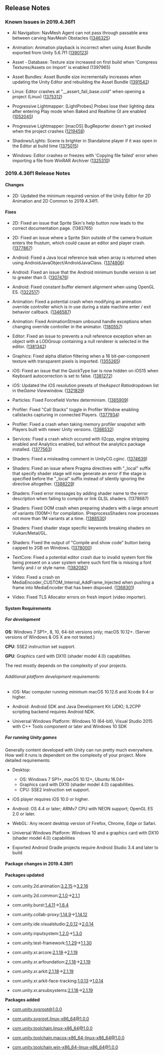 ## Release Notes

### Known Issues in 2019.4.36f1

-   AI Navigation: NavMesh Agent can not pass through passable area between carving NavMesh Obstacles ([1346325](https://issuetracker.unity3d.com/issues/navmesh-agent-can-not-pass-through-passable-area-between-carving-navmesh-obstacles))

-   Animation: Animation playback is incorrect when using Asset Bundle exported from Unity 5.6.7f1 ([1390123](https://issuetracker.unity3d.com/issues/animation-playback-is-incorrect-when-using-asset-bundle-exported-from-unity-5-dot-6-7f1))

-   Asset - Database: Texture size increased on first build when \'Compress Textures/Assets on Import\' is enabled (1397965)

-   Asset Bundles: Asset Bundle size incrementally increases when updating the Unity Editor and rebuilding the Asset Bundle ([1391542](https://issuetracker.unity3d.com/issues/asset-bundle-size-incrementally-increases-when-updating-the-unity-editor-and-rebuilding-the-asset-bundle))

-   Linux: Editor crashes at \"\_\_assert_fail_base.cold\" when opening a project (Linux) ([1375312](https://issuetracker.unity3d.com/issues/linux-editor-crashes-at-assert-fail-base-dot-cold-when-opening-a-project))

-   Progressive Lightmapper: \[LightProbes\] Probes lose their lighting data after entering Play mode when Baked and Realtime GI are enabled ([1052045](https://issuetracker.unity3d.com/issues/light-probes-lose-their-lighting-data-after-entering-play-mode-when-baked-and-realtime-gi-are-enabled))

-   Progressive Lightmapper: \[macOS\] BugReporter doesn\'t get invoked when the project crashes ([1219458](https://issuetracker.unity3d.com/issues/macos-bugreporter-doesnt-get-invoked-when-the-project-crashes))

-   Shadows/Lights: Scene is brighter in Standalone player if it was open in the Editor at build time ([1375015](https://issuetracker.unity3d.com/issues/scene-is-brighter-in-standalone-player-if-it-was-open-in-the-editor-at-build-time))

-   Windows: Editor crashes or freezes with \'Copying file failed\' error when importing a file from WinRAR Archiver ([1325310](https://issuetracker.unity3d.com/issues/editor-crashes-or-freezes-with-copying-file-failed-error-when-importing-a-file-from-winrar-archiver))

### 2019.4.36f1 Release Notes

#### Changes

-   2D: Updated the minimum required version of the Unity Editor for 2D Animation and 2D Common to 2019.4.34f1.

#### Fixes

-   2D: Fixed an issue that Sprite Skin\'s help button now leads to the correct documentation page. (1383765)

-   2D: Fixed an issue where a Sprite Skin outside of the camera frustum enters the frustum, which could cause an editor and player crash. ([1377867](https://issuetracker.unity3d.com/issues/2d-animation-occasional-crash-when-using-spriteskin-and-alwaysupdate-toggled-off))

-   Android: Fixed a Java local reference leak when array is returned when using AndroidJavaObject/AndroidJavaClass. ([1374806](https://issuetracker.unity3d.com/issues/android-crashes-with-signal-6-sigabrt-error-and-jni-error-abort-message-on-some-devices-running-android-8-or-lower))

-   Android: Fixed an issue that the Android minimum bundle version is set to greater than 0. ([1307476](https://issuetracker.unity3d.com/issues/android-gradle-build-fails-when-the-bundle-version-code-value-is-lower-than-1))

-   Android: Fixed constant buffer element alignment when using OpenGL ES. ([1322517](https://issuetracker.unity3d.com/issues/android-shadergraph-shader-is-not-rendered-on-android-when-it-has-normalized-vector3-nodes-that-control-objects-position))

-   Animation: Fixed a potential crash when modifying an animation override controller which is in use during a state machine enter / exit behavior callback. ([1346587](https://issuetracker.unity3d.com/issues/crash-on-libunity-dot-animationclip-getruntimeasset-when-an-animation-is-played))

-   Animation: Fixed AnimationStream unbound handle exceptions when changing override controller in the animator. ([1180557](https://issuetracker.unity3d.com/issues/animator-override-controller-set-on-runtime-on-model-using-ik-constraints-results-with-errors-and-warnings))

-   Editor: Fixed an issue to prevents a null reference exception when an object with a LODGroup containing a null renderer is selected in the editor. ([1381342](https://issuetracker.unity3d.com/issues/nullreferenceexception-error-is-thrown-when-a-renderer-added-to-a-lod-group-is-deleted))

-   Graphics: Fixed alpha dilation filtering when a 16 bit-per-component texture with transparent pixels is imported. ([1355265](https://issuetracker.unity3d.com/issues/edge-artifacts-are-not-fixed-when-alpha-is-transparency-parameter-is-enabled-on-the-texture))

-   iOS: Fixed an issue that the QuickType bar is now hidden on iOS15 when Keyboard autocorrection is set to false. ([1381272](https://issuetracker.unity3d.com/issues/ios-keyboard-quicktype-bar-is-not-disabled-in-15-ios-when-it-is-set-to-false-when-using-xcode-13-dot-1))

-   iOS: Updated the iOS resolution presets of the*Aspect Ratio*dropdown list in the*Game View*window. ([1321829](https://issuetracker.unity3d.com/issues/game-view-aspect-ratio-dropdown-includes-no-longer-supported-devices))

-   Particles: Fixed Forcefield Vortex determinism. ([1365909](https://issuetracker.unity3d.com/issues/particle-system-moves-slower-in-play-mode-when-particle-system-force-field-component-is-attached))

-   Profiler: Fixed \"Call Stacks\" toggle in Profiler Window enabling callstacks capturing in connected Players. ([1377934](https://issuetracker.unity3d.com/issues/profiler-profilers-call-stacks-button-gets-out-of-sync-with-playerconnection-when-its-toggled-after-connecting-to-player))

-   Profiler: Fixed a crash when taking memory profiler snapshot with Players built with newer Unity versions. ([1386532](https://issuetracker.unity3d.com/issues/memory-profiler-capturing-player-built-with-higher-unity-version-crashes-the-editor))

-   Services: Fixed a crash which occured with Il2cpp, engine stripping enabled and Analytics enabled, but without the analytics package installed. ([1377563](https://issuetracker.unity3d.com/issues/ios-android-mobile-analytics-api-crash-at-runtime))

-   Shaders: Fixed a misleading comment in UnityCG.cginc. ([1374639](https://issuetracker.unity3d.com/issues/comment-on-unityworldspaceviewdir-in-unitycg-dot-cginc-does-not-match-the-function-behavior))

-   Shaders: Fixed an issue where Pragma directives with \"\_local\" suffix that specify shader stage will now generate an error if the stage is specified before the \"\_local\" suffix instead of silently ignoring the directive altogether. ([1388229](https://issuetracker.unity3d.com/issues/pragma-directive-is-incorrect-when-using-multi-compile-vertex-local-suffix))

-   Shaders: Fixed error messages by adding shader name to the error description when failing to compile or link GLSL shaders. (1378687)

-   Shaders: Fixed OOM crash when preparing shaders with a large amount of variants (100M+) for compilation. IPreprocessShaders now processes not more than 1M variants at a time. ([1388530](https://issuetracker.unity3d.com/issues/shader-stripping-crashes-when-it-gets-too-many-variants))

-   Shaders: Fixed shader stage specific keywords breaking shaders on Vulkan/Metal/GL.

-   Shaders: Fixed the output of \"Compile and show code\" button being capped to 2GB on Windows. ([1378000](https://issuetracker.unity3d.com/issues/on-windows-preprocessed-lit-dot-shader-file-stops-mid-line-when-file-size-is-near-or-more-than-2gb))

-   TextCore: Fixed a potential editor crash due to invalid system font file being present on a user system where such font file is missing a font family and / or style name. ([1382082](https://issuetracker.unity3d.com/issues/editor-crashes-on-textcore-fontengine-getsystemfontreferencesinternal-when-opening-the-project))

-   Video: Fixed a crash on MediaEncoder_CUSTOM_Internal_AddFrame_Injected when pushing a frame into MediaEncoder that has been disposed. ([1368301](https://issuetracker.unity3d.com/issues/crash-on-mediaencoder-custom-internal-addframe-injected-when-pushing-a-frame-into-mediaencoder-that-has-been-disposed))

-   Video: Fixed TLS Allocator errors on fresh import (video importer).

#### System Requirements

##### For development

**OS**: Windows 7 SP1+, 8, 10, 64-bit versions only; macOS 10.12+. (Server versions of Windows & OS X are not tested.)

**CPU**: SSE2 instruction set support.

**GPU**: Graphics card with DX10 (shader model 4.0) capabilities.

The rest mostly depends on the complexity of your projects.

###### Additional platform development requirements:

-   iOS: Mac computer running minimum macOS 10.12.6 and Xcode 9.4 or higher.

-   Android: Android SDK and Java Development Kit (JDK); IL2CPP scripting backend requires Android NDK.

-   Universal Windows Platform: Windows 10 (64-bit), Visual Studio 2015 with C++ Tools component or later and Windows 10 SDK

##### For running Unity games

Generally content developed with Unity can run pretty much everywhere. How well it runs is dependent on the complexity of your project. More detailed requirements:

-   Desktop:

    -   OS: Windows 7 SP1+, macOS 10.12+, Ubuntu 16.04+
    -   Graphics card with DX10 (shader model 4.0) capabilities.
    -   CPU: SSE2 instruction set support.

-   iOS player requires iOS 10.0 or higher.

-   Android: OS 4.4 or later; ARMv7 CPU with NEON support; OpenGL ES 2.0 or later.

-   WebGL: Any recent desktop version of Firefox, Chrome, Edge or Safari.

-   Universal Windows Platform: Windows 10 and a graphics card with DX10 (shader model 4.0) capabilities

-   Exported Android Gradle projects require Android Studio 3.4 and later to build

#### Package changes in 2019.4.36f1

#### Packages updated

-   com.unity.2d.animation:[3.2.15](https://docs.unity3d.com/Packages/com.unity.2d.animation@3.2//changelog/CHANGELOG.html)→[3.2.16](https://docs.unity3d.com/Packages/com.unity.2d.animation@3.2//changelog/CHANGELOG.html)

-   com.unity.2d.common:[2.1.0](https://docs.unity3d.com/Packages/com.unity.2d.common@2.1//changelog/CHANGELOG.html)→[2.1.1](https://docs.unity3d.com/Packages/com.unity.2d.common@2.1//changelog/CHANGELOG.html)

-   com.unity.burst:[1.4.11](https://docs.unity3d.com/Packages/com.unity.burst@1.4//changelog/CHANGELOG.html)→[1.6.4](https://docs.unity3d.com/Packages/com.unity.burst@1.6//changelog/CHANGELOG.html)

-   com.unity.collab-proxy:[1.14.9](https://docs.unity3d.com/Packages/com.unity.collab-proxy@1.14//changelog/CHANGELOG.html)→[1.14.12](https://docs.unity3d.com/Packages/com.unity.collab-proxy@1.14//changelog/CHANGELOG.html)

-   com.unity.ide.visualstudio:[2.0.12](https://docs.unity3d.com/Packages/com.unity.ide.visualstudio@2.0//changelog/CHANGELOG.html)→[2.0.14](https://docs.unity3d.com/Packages/com.unity.ide.visualstudio@2.0//changelog/CHANGELOG.html)

-   com.unity.inputsystem:[1.2.0](https://docs.unity3d.com/Packages/com.unity.inputsystem@1.2//changelog/CHANGELOG.html)→[1.3.0](https://docs.unity3d.com/Packages/com.unity.inputsystem@1.3//changelog/CHANGELOG.html)

-   com.unity.test-framework:[1.1.29](https://docs.unity3d.com/Packages/com.unity.test-framework@1.1//changelog/CHANGELOG.html)→[1.1.30](https://docs.unity3d.com/Packages/com.unity.test-framework@1.1//changelog/CHANGELOG.html)

-   com.unity.xr.arcore:[2.1.18](https://docs.unity3d.com/Packages/com.unity.xr.arcore@2.1//changelog/CHANGELOG.html)→[2.1.19](https://docs.unity3d.com/Packages/com.unity.xr.arcore@2.1//changelog/CHANGELOG.html)

-   com.unity.xr.arfoundation:[2.1.18](https://docs.unity3d.com/Packages/com.unity.xr.arfoundation@2.1//changelog/CHANGELOG.html)→[2.1.19](https://docs.unity3d.com/Packages/com.unity.xr.arfoundation@2.1//changelog/CHANGELOG.html)

-   com.unity.xr.arkit:[2.1.18](https://docs.unity3d.com/Packages/com.unity.xr.arkit@2.1//changelog/CHANGELOG.html)→[2.1.19](https://docs.unity3d.com/Packages/com.unity.xr.arkit@2.1//changelog/CHANGELOG.html)

-   com.unity.xr.arkit-face-tracking:[1.0.13](https://docs.unity3d.com/Packages/com.unity.xr.arkit-face-tracking@1.0//changelog/CHANGELOG.html)→[1.0.14](https://docs.unity3d.com/Packages/com.unity.xr.arkit-face-tracking@1.0//changelog/CHANGELOG.html)

-   com.unity.xr.arsubsystems:[2.1.18](https://docs.unity3d.com/Packages/com.unity.xr.arsubsystems@2.1//changelog/CHANGELOG.html)→[2.1.19](https://docs.unity3d.com/Packages/com.unity.xr.arsubsystems@2.1//changelog/CHANGELOG.html)

**Packages added**

-   [com.unity.sysroot@1.0.0](https://docs.unity3d.com/Packages/com.unity.sysroot@1.0//changelog/CHANGELOG.html)

-   [com.unity.sysroot.linux-x86_64@1.0.0](https://docs.unity3d.com/Packages/com.unity.sysroot.linux-x86_64@1.0//changelog/CHANGELOG.html)

-   [com.unity.toolchain.linux-x86_64@1.0.0](https://docs.unity3d.com/Packages/com.unity.toolchain.linux-x86_64@1.0//changelog/CHANGELOG.html)

-   [com.unity.toolchain.macos-x86_64-linux-x86_64@1.0.0](https://docs.unity3d.com/Packages/com.unity.toolchain.macos-x86_64-linux-x86_64@1.0//changelog/CHANGELOG.html)

-   [com.unity.toolchain.win-x86_64-linux-x86_64@1.0.0](https://docs.unity3d.com/Packages/com.unity.toolchain.win-x86_64-linux-x86_64@1.0//changelog/CHANGELOG.html)
